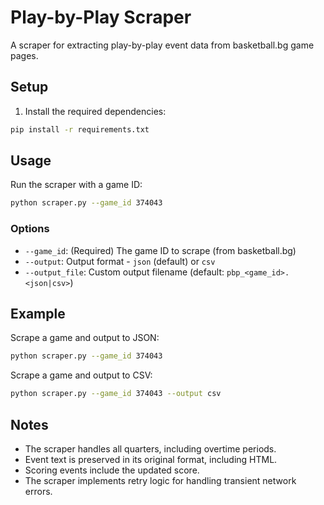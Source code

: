 # Play-by-Play Scraper

A scraper for extracting play-by-play event data from basketball.bg game pages.

## Setup

1. Install the required dependencies:

```bash
pip install -r requirements.txt
```

## Usage

Run the scraper with a game ID:

```bash
python scraper.py --game_id 374043
```

### Options

- `--game_id`: (Required) The game ID to scrape (from basketball.bg)
- `--output`: Output format - `json` (default) or `csv`
- `--output_file`: Custom output filename (default: `pbp_<game_id>.<json|csv>`)

## Example

Scrape a game and output to JSON:

```bash
python scraper.py --game_id 374043
```

Scrape a game and output to CSV:

```bash
python scraper.py --game_id 374043 --output csv
```

## Notes

- The scraper handles all quarters, including overtime periods.
- Event text is preserved in its original format, including HTML.
- Scoring events include the updated score.
- The scraper implements retry logic for handling transient network errors.
